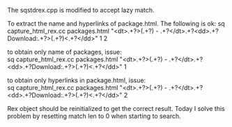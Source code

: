 The sqstdrex.cpp is modified to accept lazy match.

To extract the name and hyperlinks of package.html. The following is ok:
sq capture_html_rex.cc packages.html "<dt&gt;.+?&gt;(.+?) - .+?</dt&gt;.+?<dd&gt;.+?Download:.+?&gt;(.+?)<.+?</dd&gt;" 1 2
  
  to obtain only name of packages, issue:  
  sq capture_html_rex.cc packages.html "<dt&gt;.+?&gt;(.+?) - .+?</dt&gt;.+?<dd&gt;.+?Download:.+?&gt;(.+?)<.+?</dd&gt;" 1
  
  to obtain only hyperlinks in package.html, issue:  
  sq capture_html_rex.cc packages.html "<dt&gt;.+?&gt;(.+?) - .+?</dt&gt;.+?<dd&gt;.+?Download:.+?&gt;(.+?)<.+?</dd&gt;" 2


Rex object should be reinitialized to get the correct result. Today I solve this problem by resetting match len to 0 when starting to search.


